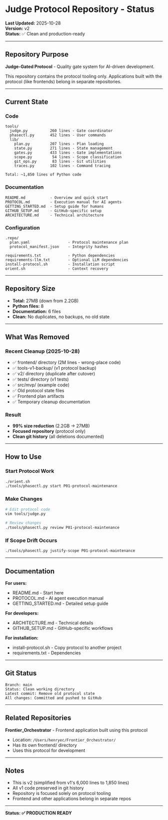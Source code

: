 # Judge Protocol Repository - Status

**Last Updated:** 2025-10-28  
**Version:** v2  
**Status:** ✅ Clean and production-ready

---

## Repository Purpose

**Judge-Gated Protocol** - Quality gate system for AI-driven development.

This repository contains the protocol tooling only. Applications built with the protocol (like frontends) belong in separate repositories.

---

## Current State

### Code
```
tools/
  judge.py          260 lines - Gate coordinator
  phasectl.py       452 lines - User commands
  lib/
    plan.py         207 lines - Plan loading
    state.py        271 lines - State management
    gates.py        433 lines - Gate implementations
    scope.py         54 lines - Scope classification
    git_ops.py       83 lines - Git utilities
    traces.py       102 lines - Command tracing

Total: ~1,850 lines of Python code
```

### Documentation
```
README.md           - Overview and quick start
PROTOCOL.md         - Execution manual for AI agents
GETTING_STARTED.md  - Setup guide for humans
GITHUB_SETUP.md     - GitHub-specific setup
ARCHITECTURE.md     - Technical architecture
```

### Configuration
```
.repo/
  plan.yaml                 - Protocol maintenance plan
  protocol_manifest.json    - Integrity hashes

requirements.txt            - Python dependencies
requirements-llm.txt        - Optional LLM dependencies
install-protocol.sh         - Installation script
orient.sh                   - Context recovery
```

---

## Repository Size

- **Total:** 27MB (down from 2.2GB)
- **Python files:** 8
- **Documentation:** 6 files
- **Clean:** No duplicates, no backups, no old state

---

## What Was Removed

### Recent Cleanup (2025-10-28)
- ✅ frontend/ directory (2M lines - wrong-place code)
- ✅ tools-v1-backup/ (v1 protocol backup)
- ✅ v2/ directory (duplicate after cutover)
- ✅ tests/ directory (v1 tests)
- ✅ src/mvp/ (example code)
- ✅ Old protocol state files
- ✅ Frontend plan artifacts
- ✅ Temporary cleanup documentation

### Result
- **99% size reduction** (2.2GB → 27MB)
- **Focused repository** (protocol only)
- **Clean git history** (all deletions documented)

---

## How to Use

### Start Protocol Work
```bash
./orient.sh
./tools/phasectl.py start P01-protocol-maintenance
```

### Make Changes
```bash
# Edit protocol code
vim tools/judge.py

# Review changes
./tools/phasectl.py review P01-protocol-maintenance
```

### If Scope Drift Occurs
```bash
./tools/phasectl.py justify-scope P01-protocol-maintenance
```

---

## Documentation

**For users:**
- README.md - Start here
- PROTOCOL.md - AI agent execution manual
- GETTING_STARTED.md - Detailed setup guide

**For developers:**
- ARCHITECTURE.md - Technical details
- GITHUB_SETUP.md - GitHub-specific workflows

**For installation:**
- install-protocol.sh - Copy protocol to another project
- requirements.txt - Dependencies

---

## Git Status

```
Branch: main
Status: Clean working directory
Latest commit: Remove old protocol state
All changes: Committed and pushed to GitHub
```

---

## Related Repositories

**Frontier_Orchestrator** - Frontend application built using this protocol
- Location: `/Users/henryec/Frontier_Orchestrator/`
- Has its own frontend/ directory
- Uses this protocol for development

---

## Notes

- This is v2 (simplified from v1's 6,000 lines to 1,850 lines)
- All v1 code preserved in git history
- Repository is focused solely on protocol tooling
- Frontend and other applications belong in separate repos

---

**Status: ✅ PRODUCTION READY**

